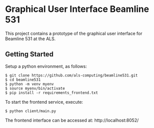 # Graphical User Interface Beamline 531
This project contains a prototype of the graphical user interface for Beamline 531 at the ALS.

## Getting Started
Setup a python environment, as follows:

```
$ git clone https://github.com/als-computing/beamline531.git
$ cd beamline531
$ python -m venv myenv
$ source myenv/bin/activate
$ pip install -r requirements_frontend.txt
```

To start the frontend service, execute:

```
$ python client/main.py
```

The frontend interface can be accessed at: http://localhost:8052/
